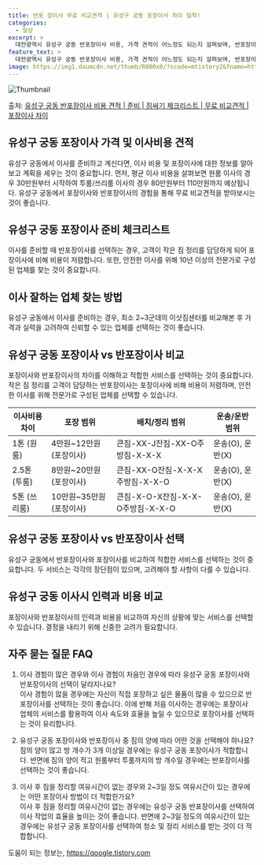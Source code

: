 ```yaml
---
title: 반포 장이사 무료 비교견적 | 유성구 궁동 포장이사 차이 밀착!
categories:
  - 일상
excerpt: >
  대전광역시 유성구 궁동 반포장이사 비용, 가격 견적이 어느정도 되는지 살펴보며, 반포장이사를 준비함에 있어 짐싸기 준비 체크리스트가 무엇인지 보겠습니다. 마지막으로 포장이사와 차이점을 통해 무료 비교견적으로 어떤 것이 더 합리적인 선택인지 공유 드립니다.유성구 궁동 포장이사 견적 샘플 보기 👈 클릭유성구 궁동 포장이사 가격 살펴보기 👈 클릭유성구 궁동 반포장이사 평균 이사 비용평수유성구 궁동 평균 이사 비용원룸 이사9평 이하 (1톤)30만원~투룸/쓰리룸 이사16평 ~ 20평 (2.5톤)80만원~쓰리룸 이사21평 (5톤) ~110만원~우리집 무료 이사견적 받기 👈 클릭유성구 궁동 이사 포장 vs 반포장이사 포장과 반포장의 가장 큰 차이점은?포장 vs 반포장: 포장이사는 이사 전반을 담당하는 반면, 반..
feature_text: >
  대전광역시 유성구 궁동 반포장이사 비용, 가격 견적이 어느정도 되는지 살펴보며, 반포장이사를 준비함에 있어 짐싸기 준비 체크리스트가 무엇인지 보겠습니다. 마지막으로 포장이사와 차이점을 통해 무료 비교견적으로 어떤 것이 더 합리적인 선택인지 공유 드립니다.유성구 궁동 포장이사 견적 샘플 보기 👈 클릭유성구 궁동 포장이사 가격 살펴보기 👈 클릭유성구 궁동 반포장이사 평균 이사 비용평수유성구 궁동 평균 이사 비용원룸 이사9평 이하 (1톤)30만원~투룸/쓰리룸 이사16평 ~ 20평 (2.5톤)80만원~쓰리룸 이사21평 (5톤) ~110만원~우리집 무료 이사견적 받기 👈 클릭유성구 궁동 이사 포장 vs 반포장이사 포장과 반포장의 가장 큰 차이점은?포장 vs 반포장: 포장이사는 이사 전반을 담당하는 반면, 반..
image: https://img1.daumcdn.net/thumb/R800x0/?scode=mtistory2&fname=https%3A%2F%2Fblog.kakaocdn.net%2Fdn%2FbS1tVr%2FbtsHbAM69G8%2FgL4mx8J5QT6jBVoop1bxj0%2Fimg.webp
---
```


![Thumbnail](https://img1.daumcdn.net/thumb/R800x0/?scode=mtistory2&fname=https%3A%2F%2Fblog.kakaocdn.net%2Fdn%2FbS1tVr%2FbtsHbAM69G8%2FgL4mx8J5QT6jBVoop1bxj0%2Fimg.webp)

<p>출처: <a href="https://qoogle.tistory.com/9687" rel="dofollow">유성구 궁동 반포장이사 비용 견적 | 준비 | 짐싸기 체크리스트 | 무료 비교견적 | 포장이사 차이</a> </p>

## 유성구 궁동 포장이사 가격 및 이사비용 견적

유성구 궁동에서 이사를 준비하고 계신다면, 이사 비용 및 포장이사에 대한 정보를 알아보고 계획을 세우는 것이 중요합니다. 먼저, 평균 이사
비용을 살펴보면 원룸 이사의 경우 30만원부터 시작하여 투룸/쓰리룸 이사의 경우 80만원부터 110만원까지 예상됩니다. 유성구 궁동에서
포장이사와 반포장이사의 경험을 통해 무료 비교견적을 받아보시는 것이 좋습니다.

## 유성구 궁동 포장이사 준비 체크리스트

이사를 준비할 때 반포장이사를 선택하는 경우, 고객이 작은 짐 정리를 담당하게 되어 포장이사에 비해 비용이 저렴합니다. 또한, 안전한 이사를
위해 10년 이상의 전문가로 구성된 업체를 찾는 것이 중요합니다.

## 이사 잘하는 업체 찾는 방법

유성구 궁동에서 이사를 준비하는 경우, 최소 2~3군데의 이삿짐센터를 비교해본 후 가격과 실력을 고려하여 신뢰할 수 있는 업체를 선택하는
것이 좋습니다.

## 유성구 궁동 포장이사 vs 반포장이사 비교

포장이사와 반포장이사의 차이를 이해하고 적합한 서비스를 선택하는 것이 중요합니다. 작은 짐 정리를 고객이 담당하는 반포장이사는 포장이사에
비해 비용이 저렴하며, 안전한 이사를 위해 전문가로 구성된 업체를 선택할 수 있습니다.

**이사비용 차이** | **포장 범위** | **배치/정리 범위** | **운송/운반 범위**  
---|---|---|---  
1톤 (원룸) | 4만원~12만원(포장이사) | 큰짐-XX-J잔짐-XX-O주방짐-X-X-X | 운송(O), 운반(X)  
2.5톤 (투룸) | 8만원~20만원(포장이사) | 큰짐-XX-O잔짐-X-X-X주방짐-X-X-O | 운송(O), 운반(X)  
5톤 (쓰리룸) | 10만원~35만원(포장이사) | 큰짐-X-O-X잔짐-X-X-O주방짐-X-X-O | 운송(O), 운반(X)  
  
## 유성구 궁동 포장이사 vs 반포장이사 선택

유성구 궁동에서 반포장이사와 포장이사를 비교하여 적합한 서비스를 선택하는 것이 중요합니다. 두 서비스는 각각의 장단점이 있으며, 고려해야 할
사항이 다를 수 있습니다.

## 유성구 궁동 이사시 인력과 비용 비교

포장이사와 반포장이사의 인력과 비용을 비교하여 자신의 상황에 맞는 서비스를 선택할 수 있습니다. 결정을 내리기 위해 신중한 고려가
필요합니다.

## 자주 묻는 질문 FAQ

  1. 이사 경험이 많은 경우와 이사 경험이 처음인 경우에 따라 유성구 궁동 포장이사와 반포장이사의 선택이 달라지나요?  
이사 경험이 많을 경우에는 자신이 직접 포장하고 싶은 물품이 많을 수 있으므로 반포장이사를 선택하는 것이 좋습니다. 이에 반해 처음 이사하는
경우에는 포장이사 업체의 서비스를 활용하여 이사 속도와 효율을 높일 수 있으므로 포장이사를 선택하는 것이 유리합니다.

  2. 유성구 궁동 포장이사와 반포장이사 중 짐의 양에 따라 어떤 것을 선택해야 하나요?  
짐의 양이 많고 방 개수가 3개 이상일 경우에는 유성구 궁동 포장이사가 적합합니다. 반면에 짐의 양이 적고 원룸부터 투룸까지의 방 개수일
경우에는 반포장이사를 선택하는 것이 좋습니다.

  3. 이사 후 짐을 정리할 여유시간이 없는 경우와 2~3일 정도 여유시간이 있는 경우에는 어떤 포장이사 방법이 더 적합한가요?  
이사 후 짐을 정리할 여유시간이 없는 경우에는 유성구 궁동 반포장이사를 선택하여 이사 작업의 효율을 높이는 것이 좋습니다. 반면에 2~3일
정도의 여유시간이 있는 경우에는 유성구 궁동 포장이사를 선택하여 청소 및 정리 서비스를 받는 것이 더 적합합니다.

 

도움이 되는 정보는, <a href="https://qoogle.tistory.com" rel="dofollow">https://qoogle.tistory.com</a>


